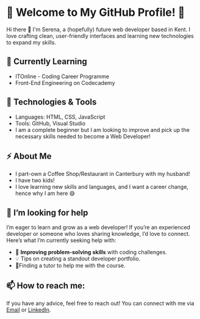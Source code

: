 # 🌟 Welcome to My GitHub Profile! 🌟
Hi there 👋 I'm Serena, a (hopefully) future web developer based in Kent. I love crafting clean, user-friendly interfaces and learning new technologies to expand my skills.

## 🌱 Currently Learning
- ITOnline - Coding Career Programme
- Front-End Engineering on Codecademy

## 🔧 Technologies & Tools 
- Languages: HTML, CSS, JavaScript
- Tools: GitHub, Visual Studio
- I am a complete beginner but I am looking to improve and pick up the necessary skills needed to become a Web Developer!

## ⚡ About Me
- I part-own a Coffee Shop/Restaurant in Canterbury with my husband!
- I have two kids!
- I love learning new skills and languages, and I want a career change, hence why I am here 😄

## 🤔 I’m looking for help
I’m eager to learn and grow as a web developer! If you’re an experienced developer or someone who loves sharing knowledge, I’d love to connect. Here’s what I’m currently seeking help with:
- 🧩 **Improving problem-solving skills** with coding challenges.
-  💡 Tips on creating a standout developer portfolio.
-  🌱Finding a tutor to help me with the course.

## 📫 How to reach me:
If you have any advice, feel free to reach out!
You can connect with me via [Email](stoppatoserena@gmail.com) or [LinkedIn](https://www.linkedin.com/in/serena-stoppato-hewett-514b6985/).


<!--
**SereAndrea/SereAndrea** is a ✨ _special_ ✨ repository because its `README.md` (this file) appears on your GitHub profile.

Here are some ideas to get you started:

- 🔭 I’m currently working on ...
- 🌱 I’m currently learning ...
- 👯 I’m looking to collaborate on ...
- 🤔 I’m looking for help with ...
- 💬 Ask me about ...
- 📫 How to reach me: ...
- 😄 Pronouns: ...
- ⚡ Fun fact: ...
-->
